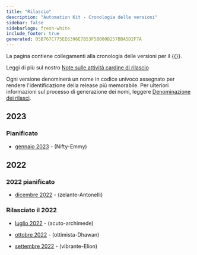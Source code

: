```yaml
---
title: "Rilascio"
description: "Automation Kit - Cronologia delle versioni"
sidebar: false
sidebarlogo: fresh-white
include_footer: true
generated: 05B767C775EE6396E7B53F5B000B257BBA5D2F7A
---
```


La pagina contiene collegamenti alla cronologia delle versioni per il {{<product-name>}}.

Leggi di più sul nostro [Note sulle attività cardine di rilascio](/it/releases/milestones)

Ogni versione denominerà un nome in codice univoco assegnato per rendere l'identificazione della release più memorabile. Per ulteriori informazioni sul processo di generazione dei nomi, leggere [Denominazione dei rilasci](/it/releases/naming).

## 2023

### Pianificato

- [gennaio 2023](/it/releases/january-2023) - (Nifty-Emmy)

## 2022

### 2022 pianificato

- [dicembre 2022](/it/releases/december-2022) - (zelante-Antonelli)

### Rilasciato il 2022

- [luglio 2022](/it/releases/november-2022) - (acuto-archimede)

- [ottobre 2022](/it/releases/october-2022) - (ottimista-Dhawan)

- [settembre 2022](/it/releases/september-2022) - (vibrante-Elion)
